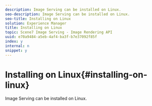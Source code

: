 ```yaml
---
description: Image Serving can be installed on Linux.
seo-description: Image Serving can be installed on Linux.
seo-title: Installing on Linux
solution: Experience Manager
title: Installing on Linux
topic: Scene7 Image Serving - Image Rendering API
uuid: e70a9484-a5eb-4af4-ba3f-b7e37092f85f
index: y
internal: n
snippet: y
---
```


# Installing on Linux{#installing-on-linux}

Image Serving can be installed on Linux.

